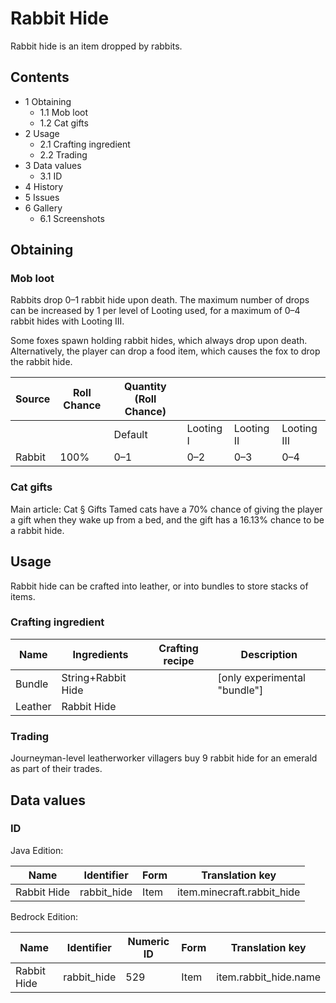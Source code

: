 # Rabbit Hide
Rabbit hide is an item dropped by rabbits.

## Contents
- 1 Obtaining
	- 1.1 Mob loot
	- 1.2 Cat gifts
- 2 Usage
	- 2.1 Crafting ingredient
	- 2.2 Trading
- 3 Data values
	- 3.1 ID
- 4 History
- 5 Issues
- 6 Gallery
	- 6.1 Screenshots

## Obtaining
### Mob loot
Rabbits drop 0–1 rabbit hide upon death. The maximum number of drops can be increased by 1 per level of Looting used, for a maximum of 0–4 rabbit hides with Looting III.

Some foxes spawn holding rabbit hides, which always drop upon death. Alternatively, the player can drop a food item, which causes the fox to drop the rabbit hide.

| Source | Roll Chance | Quantity (Roll Chance) |           |            |             |
|--------|-------------|------------------------|-----------|------------|-------------|
|        |             | Default                | Looting I | Looting II | Looting III |
| Rabbit | 100%        | 0–1                    | 0–2       | 0–3        | 0–4         |

### Cat gifts
Main article: Cat § Gifts
Tamed cats have a 70% chance of giving the player a gift when they wake up from a bed, and the gift has a 16.13% chance to be a rabbit hide.

## Usage
Rabbit hide can be crafted into leather, or into bundles to store stacks of items.

### Crafting ingredient
| Name    | Ingredients        | Crafting recipe | Description                  |
|---------|--------------------|-----------------|------------------------------|
| Bundle  | String+Rabbit Hide |                 | [only experimental "bundle"] |
| Leather | Rabbit Hide        |                 |                              |

### Trading
Journeyman-level leatherworker villagers buy 9 rabbit hide for an emerald as part of their trades.

## Data values
### ID
Java Edition:

| Name        | Identifier  | Form | Translation key            |
|-------------|-------------|------|----------------------------|
| Rabbit Hide | rabbit_hide | Item | item.minecraft.rabbit_hide |

Bedrock Edition:

| Name        | Identifier  | Numeric ID | Form | Translation key       |
|-------------|-------------|------------|------|-----------------------|
| Rabbit Hide | rabbit_hide | 529        | Item | item.rabbit_hide.name |


